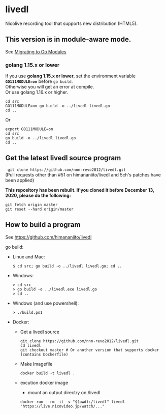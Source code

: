 # livedl  

Nicolive recording tool that supports new distribution (HTML5).  

## This version is in module-aware mode.   
See [Migrating to Go Modules](https://blog.golang.org/migrating-to-go-modules)  
### **golang 1.15.x or lower**  
If you use **golang 1.15.x or lower**, set the environment variable **`GO111MODULE=on`** before `go build`.  
Otherwise you will get an error at compile.  
Or use golang 1.16.x or higher.  

```  
cd src
GO111MODULE=on go build -o ../livedl livedl.go
cd ..
```  
Or  
```
export GO111MODULE=on
cd src
go build -o ../livedl livedl.go
cd ..
``` 

## Get the latest livedl source program  

` git clone https://github.com/nnn-revo2012/livedl.git`  
(Pull requests other than #51 on himananiito/livedl and 5ch's patches have been applied)  

**This repository has been rebuilt. If you cloned it before December 13, 2020, please do the following:**  
```
git fetch origin master
git reset --hard origin/master
```

## How to build a program  

See https://github.com/himananiito/livedl  

go build:  
- Linux and Mac:
  ```
  $ cd src; go build -o ../livedl livedl.go; cd ..
  ```  
- Windows:
  ```
  > cd src
  > go build -o ../livedl.exe livedl.go
  > cd ..
  ```  
- Windows (and use powershell):
  ```
  > ./build.ps1
  ```  
- Docker:

  - Get a livedl source
    ```
    git clone https://github.com/nnn-revo2012/livedl.git
    cd livedl
    git checkout master # Or another version that supports docker (contains Dockerfile)
    ```

  - Make Imagefile
    ```
    docker build -t livedl .
    ```

  - excution docker image
    - mount an output directry on /livedl
    ```
    docker run --rm -it -v "$(pwd):/livedl" livedl "https://live.nicovideo.jp/watch/..."
    ```
